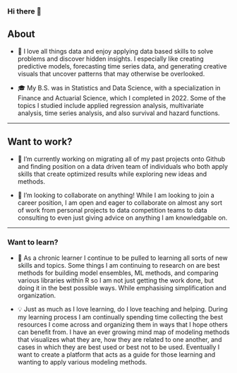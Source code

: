 ### Hi there 👋

<!--
**cdreetz/cdreetz** is a ✨ _special_ ✨ repository because its `README.md` (this file) appears on your GitHub profile.

Here are some ideas to get you started:




- 💬 Ask me about ...
- 📫 How to reach me: ...
- 😄 Pronouns: ...
- ⚡ Fun fact: ...
-->
## About

- 🌱 I love all things data and enjoy applying data based skills to solve problems and discover hidden insights. I especially like creating predictive models, forecasting time series data, and generating creative visuals that uncover patterns that may otherwise be overlooked.

- :mortar_board: My B.S. was in Statistics and Data Science, with a specialization in Finance and Actuarial Science, which I completed in 2022. Some of the topics I studied include applied regression analysis, multivariate analysis, time series analysis,  and also survival and hazard functions.

-----

## Want to work?
 
- 🔭 I’m currently working on migrating all of my past projects onto Github and finding position on a data driven team of individuals who both apply skills that create optimized results while exploring new ideas and methods.

- 👯 I’m looking to collaborate on anything! While I am looking to join a career position, I am open and eager to collaborate on almost any sort of work from personal projects to data competition teams to data consulting to even just giving advice on anything I am knowledgable on.

-----

### Want to learn?

- 🤔 As a chronic learner I continue to be pulled to learning all sorts of new skills and topics.  Some things I am continuing to research on are best methods for building model ensembles, ML methods, and comparing various libraries within R so I am not just getting the work done, but doing it in the best possible ways.  While emphasising simplification and organization.

- :bulb: Just as much as I love learning, do I love teaching and helping.  During my learning process I am continually spending time collecting the best resources I come across and organizing them in ways that I hope others can benefit from.  I have an ever growing mind map of modeling methods that visualizes what they are, how they are related to one another, and cases in which they are best used or best not to be used.  Eventually I want to create a platform that acts as a guide for those learning and wanting to apply various modeling methods.  
